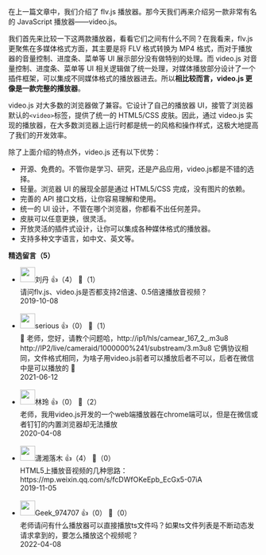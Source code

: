 在上一篇文章中，我们介绍了 flv.js 播放器。那今天我们再来介绍另一款非常有名的 JavaScript 播放器——video.js。

我们首先来比较一下这两款播放器，看看它们之间有什么不同？在我看来，flv.js 更聚焦在多媒体格式方面，其主要是将 FLV 格式转换为 MP4 格式，而对于播放器的音量控制、进度条、菜单等 UI 展示部分没有做特别的处理。而 video.js 对音量控制、进度条、菜单等 UI 相关逻辑做了统一处理，对媒体播放部分设计了一个插件框架，可以集成不同媒体格式的播放器进去。所以**相比较而言，video.js 更像是一款完整的播放器**。

video.js 对大多数的浏览器做了兼容。它设计了自己的播放器 UI，接管了浏览器默认的`<video>`标签，提供了统一的 HTML5/CSS 皮肤。因此，通过 video.js 实现的播放器，在大多数浏览器上运行时都是统一的风格和操作样式，这极大地提高了我们的开发效率。

除了上面介绍的特点外，video.js 还有以下优势：

- 开源、免费的。不管你是学习、研究，还是产品应用，video.js都是不错的选择。
- 轻量。浏览器 UI 的展现全部是通过 HTML5/CSS 完成，没有图片的依赖。
- 完善的 API 接口文档，让你容易理解和使用。
- 统一的 UI 设计，不管在哪个浏览器，你都看不出任何差异。
- 皮肤可以任意更换，很灵活。
- 开放灵活的插件式设计，让你可以集成各种媒体格式的播放器。
- 支持多种文字语言，如中文、英文等。
<div><strong>精选留言（5）</strong></div><ul>
<li><img src="https://static001.geekbang.org/account/avatar/00/10/82/42/8b04d489.jpg" width="30px"><span>刘丹</span> 👍（4） 💬（1）<div>请问flv.js、video.js是否都支持2倍速、0.5倍速播放音视频？</div>2019-10-08</li><br/><li><img src="" width="30px"><span>serious</span> 👍（0） 💬（1）<div>
老师，您好，请教个问题哈，http:&#47;&#47;ip1&#47;hls&#47;camear_167_2_.m3u8
http:&#47;&#47;IP2&#47;live&#47;cameraid&#47;1000000%241&#47;substream&#47;3.m3u8
它俩协议相同，文件格式相同，为啥子用video.js前者可以播放后者不可以，后者在微信中是可以播放的
</div>2021-06-12</li><br/><li><img src="http://thirdwx.qlogo.cn/mmopen/vi_32/DYAIOgq83eqLIjtoBftwZ3uado3Btc02l98W9cXqO08xiaLPn3r4otj0wjic57CVad7wCKqKaibiblVHtIS0arNj9A/132" width="30px"><span>林玲</span> 👍（0） 💬（2）<div>老师，我用video.js开发的一个web端播放器在chrome端可以，但是在微信或者钉钉的内置浏览器却无法播放</div>2020-04-08</li><br/><li><img src="https://static001.geekbang.org/account/avatar/00/0f/75/38/973fa3e7.jpg" width="30px"><span>潇湘落木</span> 👍（4） 💬（0）<div>HTML5上播放音视频的几种思路：
https:&#47;&#47;mp.weixin.qq.com&#47;s&#47;fcDWfOKeEpb_EcGx5-07iA</div>2019-11-05</li><br/><li><img src="" width="30px"><span>Geek_974707</span> 👍（0） 💬（0）<div>老师请问有什么播放器可以直接播放ts文件吗？如果ts文件列表是不断动态发请求拿到的，要怎么播放这个视频呢？</div>2022-04-08</li><br/>
</ul>